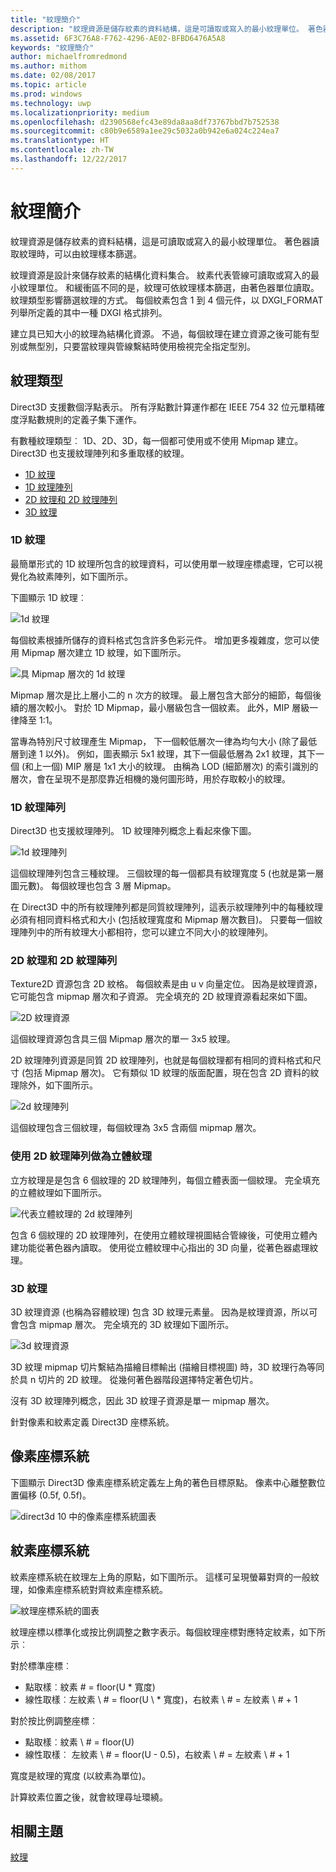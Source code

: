 ```yaml
---
title: "紋理簡介"
description: "紋理資源是儲存紋素的資料結構，這是可讀取或寫入的最小紋理單位。 著色器讀取紋理時，可以由紋理樣本篩選。"
ms.assetid: 6F3C76A8-F762-4296-AE02-BFBD6476A5A8
keywords: "紋理簡介"
author: michaelfromredmond
ms.author: mithom
ms.date: 02/08/2017
ms.topic: article
ms.prod: windows
ms.technology: uwp
ms.localizationpriority: medium
ms.openlocfilehash: d2390568efc43e89da8aa8df73767bbd7b752538
ms.sourcegitcommit: c80b9e6589a1ee29c5032a0b942e6a024c224ea7
ms.translationtype: HT
ms.contentlocale: zh-TW
ms.lasthandoff: 12/22/2017
---
```

# <a name="introduction-to-textures"></a>紋理簡介


紋理資源是儲存紋素的資料結構，這是可讀取或寫入的最小紋理單位。 著色器讀取紋理時，可以由紋理樣本篩選。

紋理資源是設計來儲存紋素的結構化資料集合。 紋素代表管線可讀取或寫入的最小紋理單位。 和緩衝區不同的是，紋理可依紋理樣本篩選，由著色器單位讀取。 紋理類型影響篩選紋理的方式。 每個紋素包含 1 到 4 個元件，以 DXGI\_FORMAT 列舉所定義的其中一種 DXGI 格式排列。

建立具已知大小的紋理為結構化資源。 不過，每個紋理在建立資源之後可能有型別或無型別，只要當紋理與管線繫結時使用檢視完全指定型別。

## <a name="span-idtexturetypesspanspan-idtexturetypesspanspan-idtexturetypesspantexture-types"></a><span id="Texture_Types"></span><span id="texture_types"></span><span id="TEXTURE_TYPES"></span>紋理類型


Direct3D 支援數個浮點表示。 所有浮點數計算運作都在 IEEE 754 32 位元單精確度浮點數規則的定義子集下運作。

有數種紋理類型︰ 1D、2D、3D，每一個都可使用或不使用 Mipmap 建立。 Direct3D 也支援紋理陣列和多重取樣的紋理。

-   [1D 紋理](#texture1d-resource)
-   [1D 紋理陣列](#texture1d-array-resource)
-   [2D 紋理和 2D 紋理陣列](#texture2d-resource)
-   [3D 紋理](#texture3d-resource)

### <a name="span-idtexture1dresourcespanspan-idtexture1dresourcespanspan-idtexture1dresourcespanspan-idtexture1d-resourcespan1d-textures"></a><span id="Texture1D_Resource"></span><span id="texture1d_resource"></span><span id="TEXTURE1D_RESOURCE"></span><span id="texture1d-resource"></span>1D 紋理

最簡單形式的 1D 紋理所包含的紋理資料，可以使用單一紋理座標處理，它可以視覺化為紋素陣列，如下圖所示。

下圖顯示 1D 紋理︰

![1d 紋理](images/d3d10-1d-texture.png)

每個紋素根據所儲存的資料格式包含許多色彩元件。 增加更多複雜度，您可以使用 Mipmap 層次建立 1D 紋理，如下圖所示。

![具 Mipmap 層次的 1d 紋理](images/d3d10-resource-texture1d.png)

Mipmap 層次是比上層小二的 n 次方的紋理。 最上層包含大部分的細節，每個後續的層次較小。 對於 1D Mipmap，最小層級包含一個紋素。 此外，MIP 層級一律降至 1:1。

當專為特別尺寸紋理產生 Mipmap， 下一個較低層次一律為均勻大小 (除了最低層到達 1 以外)。 例如，圖表顯示 5x1 紋理，其下一個最低層為 2x1 紋理，其下一個 (和上一個) MIP 層是 1x1 大小的紋理。 由稱為 LOD (細節層次) 的索引識別的層次，會在呈現不是那麼靠近相機的幾何圖形時，用於存取較小的紋理。

### <a name="span-idtexture1darrayresourcespanspan-idtexture1darrayresourcespanspan-idtexture1darrayresourcespanspan-idtexture1d-array-resourcespan1d-texture-arrays"></a><span id="Texture1D_Array_Resource"></span><span id="texture1d_array_resource"></span><span id="TEXTURE1D_ARRAY_RESOURCE"></span><span id="texture1d-array-resource"></span>1D 紋理陣列

Direct3D 也支援紋理陣列。 1D 紋理陣列概念上看起來像下圖。

![1d 紋理陣列](images/d3d10-resource-texture1darray.png)

這個紋理陣列包含三種紋理。 三個紋理的每一個都具有紋理寬度 5 (也就是第一層圖元數)。 每個紋理也包含 3 層 Mipmap。

在 Direct3D 中的所有紋理陣列都是同質紋理陣列，這表示紋理陣列中的每種紋理必須有相同資料格式和大小 (包括紋理寬度和 Mipmap 層次數目)。 只要每一個紋理陣列中的所有紋理大小都相符，您可以建立不同大小的紋理陣列。

### <a name="span-idtexture2dresourcespanspan-idtexture2dresourcespanspan-idtexture2dresourcespanspan-idtexture2d-resourcespan2d-textures-and-2d-texture-arrays"></a><span id="Texture2D_Resource"></span><span id="texture2d_resource"></span><span id="TEXTURE2D_RESOURCE"></span><span id="texture2d-resource"></span>2D 紋理和 2D 紋理陣列

Texture2D 資源包含 2D 紋格。 每個紋素是由 u v 向量定位。 因為是紋理資源，它可能包含 mipmap 層次和子資源。 完全填充的 2D 紋理資源看起來如下圖。

![2D 紋理資源](images/d3d10-resource-texture2d.png)

這個紋理資源包含具三個 Mipmap 層次的單一 3x5 紋理。

2D 紋理陣列資源是同質 2D 紋理陣列，也就是每個紋理都有相同的資料格式和尺寸 (包括 Mipmap 層次)。 它有類似 1D 紋理的版面配置，現在包含 2D 資料的紋理除外，如下圖所示。

![2d 紋理陣列](images/d3d10-resource-texture2darray.png)

這個紋理包含三個紋理，每個紋理為 3x5 含兩個 mipmap 層次。

### <a name="span-idtexture2darrayresourceasatexturecubespanspan-idtexture2darrayresourceasatexturecubespanspan-idtexture2darrayresourceasatexturecubespanusing-a-2d-texture-array-as-a-texture-cube"></a><span id="Texture2DArray_Resource_as_a_Texture_Cube"></span><span id="texture2darray_resource_as_a_texture_cube"></span><span id="TEXTURE2DARRAY_RESOURCE_AS_A_TEXTURE_CUBE"></span>使用 2D 紋理陣列做為立體紋理

立方紋理是是包含 6 個紋理的 2D 紋理陣列，每個立體表面一個紋理。 完全填充的立體紋理如下圖所示。

![代表立體紋理的 2d 紋理陣列](images/d3d10-resource-texturecube.png)

包含 6 個紋理的 2D 紋理陣列，在使用立體紋理視圖結合管線後，可使用立體內建功能從著色器內讀取。 使用從立體紋理中心指出的 3D 向量，從著色器處理紋理。

### <a name="span-idtexture3dresourcespanspan-idtexture3dresourcespanspan-idtexture3dresourcespanspan-idtexture3d-resourcespan3d-textures"></a><span id="Texture3D_Resource"></span><span id="texture3d_resource"></span><span id="TEXTURE3D_RESOURCE"></span><span id="texture3d-resource"></span>3D 紋理

3D 紋理資源 (也稱為容體紋理) 包含 3D 紋理元素量。 因為是紋理資源，所以可會包含 mipmap 層次。 完全填充的 3D 紋理如下圖所示。

![3d 紋理資源](images/d3d10-resource-texture3d.png)

3D 紋理 mipmap 切片繫結為描繪目標輸出 (描繪目標視圖) 時，3D 紋理行為等同於具 n 切片的 2D 紋理。 從幾何著色器階段選擇特定著色切片。

沒有 3D 紋理陣列概念，因此 3D 紋理子資源是單一 mipmap 層次。

針對像素和紋素定義 Direct3D 座標系統。

## <a name="span-idpixelspanspan-idpixelspanspan-idpixelspanpixel-coordinate-system"></a><span id="Pixel"></span><span id="pixel"></span><span id="PIXEL"></span>像素座標系統


下圖顯示 Direct3D 像素座標系統定義左上角的著色目標原點。 像素中心離整數位置偏移 (0.5f, 0.5f)。

![direct3d 10 中的像素座標系統圖表](images/d3d10-coordspix10.png)

## <a name="span-idtexelspanspan-idtexelspanspan-idtexelspantexel-coordinate-system"></a><span id="Texel"></span><span id="texel"></span><span id="TEXEL"></span>紋素座標系統


紋素座標系統在紋理左上角的原點，如下圖所示。 這樣可呈現螢幕對齊的一般紋理，如像素座標系統對齊紋素座標系統。

![紋理座標系統的圖表](images/d3d10-coordstex10.png)

紋理座標以標準化或按比例調整之數字表示。每個紋理座標對應特定紋素，如下所示︰

對於標準座標︰

-   點取樣︰紋素 \# = floor(U \* 寬度)
-   線性取樣︰左紋素 \ # = floor(U \ * 寬度)，右紋素 \ # = 左紋素 \ # + 1

對於按比例調整座標︰

-   點取樣︰紋素 \ # = floor(U)
-   線性取樣︰ 左紋素 \ # = floor(U - 0.5)，右紋素 \ # = 左紋素 \ # + 1

寬度是紋理的寬度 (以紋素為單位)。

計算紋素位置之後，就會紋理尋址環繞。

## <a name="span-idrelated-topicsspanrelated-topics"></a><span id="related-topics"></span>相關主題


[紋理](textures.md)
